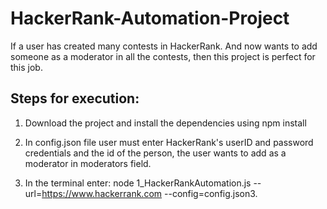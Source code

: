 # HackerRank-Automation-Project
If a user has created many contests in HackerRank. And now wants to add someone as a moderator in all the contests, then this project is perfect for this job.

## Steps for execution:

1. Download the project and install the dependencies using npm install

2. In config.json file user must enter HackerRank's userID and password credentials and the id of the person, the user wants to add as a moderator in moderators field.

3. In the terminal enter: node 1_HackerRankAutomation.js --url=https://www.hackerrank.com --config=config.json3.
